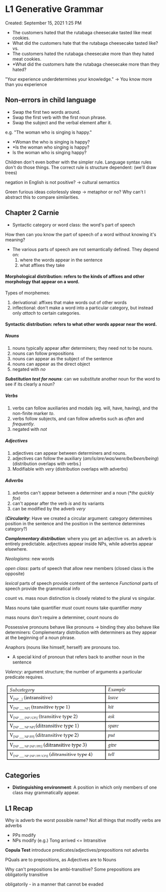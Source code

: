 # L1 Generative Grammar

Created: September 15, 2021 1:25 PM

- The customers hated that the rutabaga cheesecake tasted like meat cookies.
- What did the customers hate that the rutabaga cheesecake tasted like?
vs.
- The customers hated the rutabaga cheesecake more than they hated meat cookies.
- *What did the customers hate the rutabaga cheesecake more than they hated?

"Your experience underdetermines your knowledge." -> You know more than you experience

## Non-errors in child language

  - Swap the first two words around.
  - Swap the first verb with the first noun phrase.
  - Swap the subject and the verbal element after it.

e.g. "The woman who is singing is happy."
  - *Woman the who is singing is happy?
  - *Is the woman who singing is happy?
  - Is the woman who is singing happy?
    
  Children don't even bother with the simpler rule. Language syntax rules don't do those things.
  The correct rule is structure dependent: (we'll draw trees)

  negation in English is not positive? -> cultural semantics

  Green furious ideas colorlessly sleep -> metaphor or no? Why can't I abstract this to compare similarities.

<div style="page-break-after: always;"></div>

## Chapter 2 Carnie
- Syntactic category or word class: the word's part of speech

How then can you know the part of speech of a word without knowing it's meaning?
- The various parts of speech are not semantically defined. They depend on:
  1. where the words appear in the sentence
  2. what affixes they take

#### Morphological distribution: refers to the kinds of affixes and other morphology that appear on a word.
Types of morphemes:
  1. derivational: affixes that make words out of other words
  2. inflectional: don't make a word into a particular category, but instead only _attach_ to certain categories.

#### Syntactic distribution: refers to what other words appear near the word.
##### Nouns
  1. nouns typically appear after determiners; they need not to be nouns.
  2. nouns can follow prepositions
  3. nouns can appear as the subject of the sentence
  4. nouns can appear as the direct object
  5. negated with _no_

**_Substitution test for nouns_**: can we substitute another noun for the word to see if its clearly a noun?

##### Verbs
  1. verbs can follow auxiliaries and modals (eg. will, have, having), and the non-finite marker _to_.
  2. verbs follow subjects, and can follow adverbs such as _often_ and _frequently_.
  3. negated with _not_

##### Adjectives
  1. adjectives can appear between determiners and nouns.
  2. adjectives can follow the auxiliary (_am/is/are/was/were/be/been/being_) (distribution overlaps with verbs.)
  3. Modifiable with _very_ (distribution overlaps with adverbs)

##### Adverbs
  1. adverbs can't appear between a determiner and a noun (*_the quickly fox_)
  2. can't appear after the verb _is_ and its variants
  3. can be modified by the adverb _very_

(**_Circularity_**: Have we created a circular argument: category determines position in the sentence and the position in the sentence determines category?)

**_Complementary distribution_**: where you get an adjective vs. an adverb is entirely predictable. adjectives appear inside NPs, while adverbs appear elsewhere.

*Neologisms*: new words

*open class*: parts of speech that allow new members (closed class is the opposite)

*lexical* parts of speech provide content of the sentence
*Functional* parts of speech provide the grammatical info

count vs. mass noun distinction is closely related to the plural vs singular.

Mass nouns take quantifier _must_
count nouns take quantifier _many_

mass nouns don't require a determiner, count nouns do

Possessive pronouns behave like pronouns -> binding
they also behave like determiners: Complementary distribution with determiners as they appear at the beginning of a noun phrase.

Anaphors (nouns like himself, herself) are pronouns too.
  - A special kind of pronoun that refers back to another noun in the sentence

*Valency*: argument structure; the number of arguments a particular predicate requires.

![alt text](https://github.com/avinight/University-of-Toronto-Notes/blob/85298e878988942a95a38537b0f33312e0f42058/LIN232/Screenshot%202021-09-15%20234448.png)

<div style="page-break-after: always;"></div>

## Categories
- **Distinguishing environment**: A position in which only members of one class may grammatically appear.

## L1 Recap
Why is adverb the worst possible name?
Not all things that modify verbs are adverbs
- PPs modify
- NPs modify
(e.g.) Tong arrived <= Intransitive

__Copula Test__
introduce predicates/adjectives/prepositions not adverbs

PQuals are to prepositions, as Adjectives are to Nouns

Why can't prepositions be ambi-transitive?
Some prepositions are obligatorily transitive

obligatorily - in a manner that cannot be evaded
